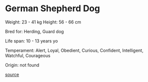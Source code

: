 # German Shepherd Dog

Weight: 23 - 41 kg
Height: 56 - 66 cm

Bred for: Herding, Guard dog

Life span: 10 - 13 years yo

Temperament: Alert, Loyal, Obedient, Curious, Confident, Intelligent, Watchful, Courageous

Origin: not found

[source](https://api.thedogapi.com/v1/breeds/115)
